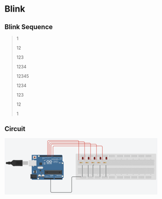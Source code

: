 # Blink

## Blink Sequence
> 1
> 
> 12
> 
> 123
> 
> 1234
> 
> 12345
> 
> 1234
> 
> 123
> 
> 12
> 
> 1

## Circuit
![Blink](/1.%20Blink/Screen%20Shot%202022-03-23%20at%200.48.51.png)